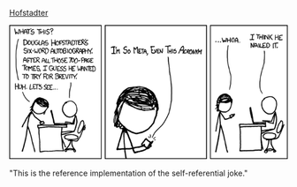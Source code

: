 [Hofstadter](https://xkcd.com/917)

![Hofstadter](./random_comic.png)

"This is the reference implementation of the self-referential joke."

